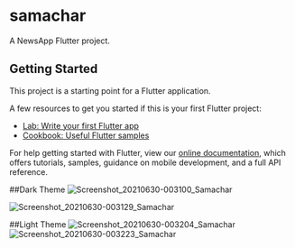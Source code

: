 # samachar

A NewsApp Flutter project.

## Getting Started

This project is a starting point for a Flutter application.

A few resources to get you started if this is your first Flutter project:

- [Lab: Write your first Flutter app](https://flutter.dev/docs/get-started/codelab)
- [Cookbook: Useful Flutter samples](https://flutter.dev/docs/cookbook)

For help getting started with Flutter, view our
[online documentation](https://flutter.dev/docs), which offers tutorials,
samples, guidance on mobile development, and a full API reference.

##Dark Theme 
![Screenshot_20210630-003100_Samachar](https://user-images.githubusercontent.com/32409575/123853692-62ded280-d93b-11eb-8322-76fef894a63b.png)

![Screenshot_20210630-003129_Samachar](https://user-images.githubusercontent.com/32409575/123853762-75590c00-d93b-11eb-813e-4eb0a4fc853f.png)

##Light Theme
![Screenshot_20210630-003204_Samachar](https://user-images.githubusercontent.com/32409575/123853817-843fbe80-d93b-11eb-8da5-0d2a5d9364cf.png)
![Screenshot_20210630-003223_Samachar](https://user-images.githubusercontent.com/32409575/123853831-87d34580-d93b-11eb-9491-412e5752833a.png)


